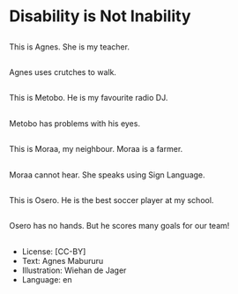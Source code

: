 # Disability is Not Inability

##
This is Agnes. She is my teacher.

##
Agnes uses crutches to walk.

##
This is Metobo. He is my favourite radio DJ.

##
Metobo has problems with his eyes.

##
This is Moraa, my neighbour. Moraa is a farmer.

##
Moraa cannot hear. She speaks using Sign Language.

##
This is Osero. He is the best soccer player at my school.

##
Osero has no hands. But he scores many goals for our team!

##
* License: [CC-BY]
* Text: Agnes Mabururu
* Illustration: Wiehan de Jager
* Language: en
